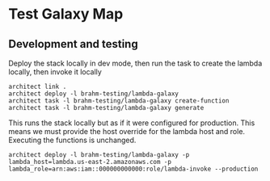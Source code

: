 
# Test Galaxy Map

## Development and testing

Deploy the stack locally in dev mode, then run the task to create the lambda locally, then invoke it locally

```
architect link .
architect deploy -l brahm-testing/lambda-galaxy
architect task -l brahm-testing/lambda-galaxy create-function
architect task -l brahm-testing/lambda-galaxy generate
```


This runs the stack locally but as if it were configured for production. This means we must provide the host override for the lambda host and role. Executing the functions is unchanged.

```
architect deploy -l brahm-testing/lambda-galaxy -p lambda_host=lambda.us-east-2.amazonaws.com -p lambda_role=arn:aws:iam::000000000000:role/lambda-invoke --production
```